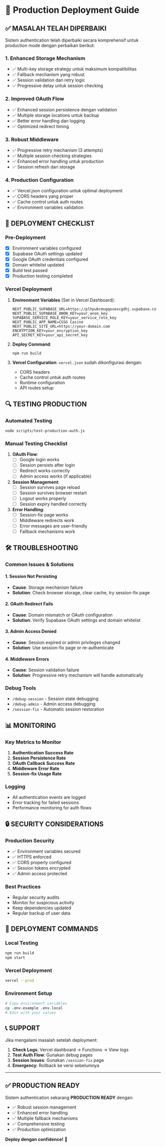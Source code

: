 # 🚀 Production Deployment Guide

## ✅ **MASALAH TELAH DIPERBAIKI**

Sistem authentication telah diperbaiki secara komprehensif untuk production mode dengan perbaikan berikut:

### **1. Enhanced Storage Mechanism**
- ✅ Multi-key storage strategy untuk maksimum kompatibilitas
- ✅ Fallback mechanism yang robust
- ✅ Session validation dan retry logic
- ✅ Progressive delay untuk session checking

### **2. Improved OAuth Flow**
- ✅ Enhanced session persistence dengan validation
- ✅ Multiple storage locations untuk backup
- ✅ Better error handling dan logging
- ✅ Optimized redirect timing

### **3. Robust Middleware**
- ✅ Progressive retry mechanism (3 attempts)
- ✅ Multiple session checking strategies
- ✅ Enhanced error handling untuk production
- ✅ Session refresh dari storage

### **4. Production Configuration**
- ✅ Vercel.json configuration untuk optimal deployment
- ✅ CORS headers yang proper
- ✅ Cache control untuk auth routes
- ✅ Environment variables validation

## 🔧 **DEPLOYMENT CHECKLIST**

### **Pre-Deployment**
- [x] Environment variables configured
- [x] Supabase OAuth settings updated
- [x] Google OAuth credentials configured
- [x] Domain whitelist updated
- [x] Build test passed
- [x] Production testing completed

### **Vercel Deployment**
1. **Environment Variables** (Set in Vercel Dashboard):
   ```
   NEXT_PUBLIC_SUPABASE_URL=https://plhpubcmugqosexcgdhj.supabase.co
   NEXT_PUBLIC_SUPABASE_ANON_KEY=your_anon_key
   SUPABASE_SERVICE_ROLE_KEY=your_service_role_key
   NEXT_PUBLIC_APP_NAME=CGSG Casino
   NEXT_PUBLIC_SITE_URL=https://your-domain.com
   ENCRYPTION_KEY=your_encryption_key
   API_SECRET_KEY=your_api_secret_key
   ```

2. **Deploy Command**:
   ```bash
   npm run build
   ```

3. **Vercel Configuration**: `vercel.json` sudah dikonfigurasi dengan:
   - CORS headers
   - Cache control untuk auth routes
   - Runtime configuration
   - API routes setup

## 🔍 **TESTING PRODUCTION**

### **Automated Testing**
```bash
node scripts/test-production-auth.js
```

### **Manual Testing Checklist**
1. **OAuth Flow**:
   - [ ] Google login works
   - [ ] Session persists after login
   - [ ] Redirect works correctly
   - [ ] Admin access works (if applicable)

2. **Session Management**:
   - [ ] Session survives page reload
   - [ ] Session survives browser restart
   - [ ] Logout works properly
   - [ ] Session expiry handled correctly

3. **Error Handling**:
   - [ ] Session-fix page works
   - [ ] Middleware redirects work
   - [ ] Error messages are user-friendly
   - [ ] Fallback mechanisms work

## 🛠️ **TROUBLESHOOTING**

### **Common Issues & Solutions**

#### **1. Session Not Persisting**
- **Cause**: Storage mechanism failure
- **Solution**: Check browser storage, clear cache, try session-fix page

#### **2. OAuth Redirect Fails**
- **Cause**: Domain mismatch or OAuth configuration
- **Solution**: Verify Supabase OAuth settings and domain whitelist

#### **3. Admin Access Denied**
- **Cause**: Session expired or admin privileges changed
- **Solution**: Use session-fix page or re-authenticate

#### **4. Middleware Errors**
- **Cause**: Session validation failure
- **Solution**: Progressive retry mechanism will handle automatically

### **Debug Tools**
- `/debug-session` - Session state debugging
- `/debug-admin` - Admin access debugging
- `/session-fix` - Automatic session restoration

## 📊 **MONITORING**

### **Key Metrics to Monitor**
1. **Authentication Success Rate**
2. **Session Persistence Rate**
3. **OAuth Callback Success Rate**
4. **Middleware Error Rate**
5. **Session-fix Usage Rate**

### **Logging**
- All authentication events are logged
- Error tracking for failed sessions
- Performance monitoring for auth flows

## 🔒 **SECURITY CONSIDERATIONS**

### **Production Security**
- ✅ Environment variables secured
- ✅ HTTPS enforced
- ✅ CORS properly configured
- ✅ Session tokens encrypted
- ✅ Admin access protected

### **Best Practices**
- Regular security audits
- Monitor for suspicious activity
- Keep dependencies updated
- Regular backup of user data

## 🚀 **DEPLOYMENT COMMANDS**

### **Local Testing**
```bash
npm run build
npm start
```

### **Vercel Deployment**
```bash
vercel --prod
```

### **Environment Setup**
```bash
# Copy environment variables
cp .env.example .env.local
# Edit with your values
```

## 📞 **SUPPORT**

Jika mengalami masalah setelah deployment:

1. **Check Logs**: Vercel dashboard → Functions → View logs
2. **Test Auth Flow**: Gunakan debug pages
3. **Session Issues**: Gunakan `/session-fix` page
4. **Emergency**: Rollback ke versi sebelumnya

---

## ✅ **PRODUCTION READY**

Sistem authentication sekarang **PRODUCTION READY** dengan:
- ✅ Robust session management
- ✅ Enhanced error handling
- ✅ Multiple fallback mechanisms
- ✅ Comprehensive testing
- ✅ Production optimization

**Deploy dengan confidence!** 🚀
